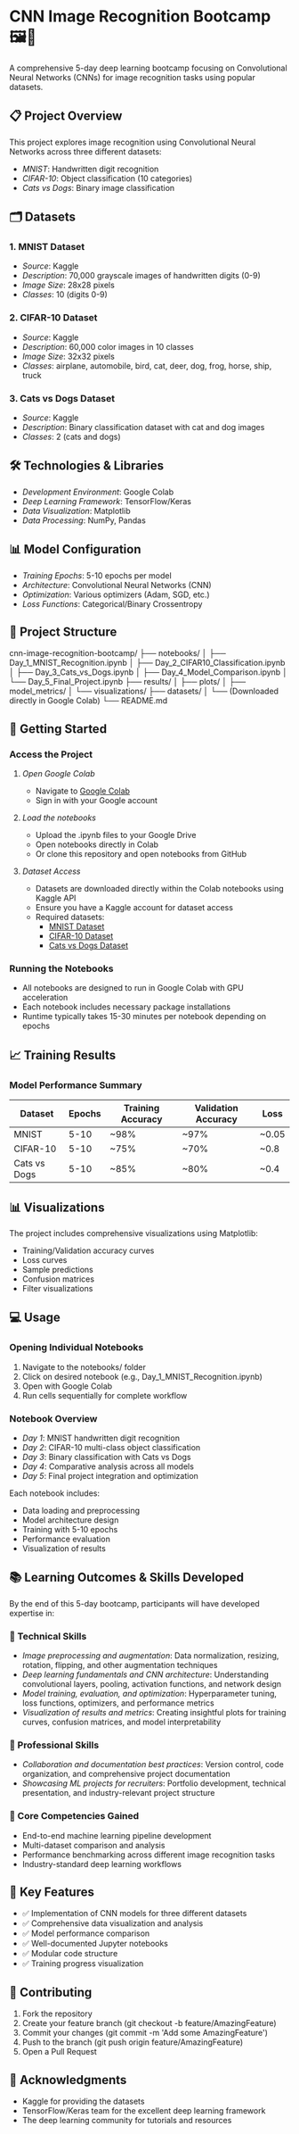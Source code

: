 # CNN Image Recognition Bootcamp 🖼🤖

A comprehensive 5-day deep learning bootcamp focusing on Convolutional Neural Networks (CNNs) for image recognition tasks using popular datasets.

## 📋 Project Overview

This project explores image recognition using Convolutional Neural Networks across three different datasets:
- *MNIST*: Handwritten digit recognition
- *CIFAR-10*: Object classification (10 categories)
- *Cats vs Dogs*: Binary image classification

## 🗂 Datasets

### 1. MNIST Dataset
- *Source*: Kaggle
- *Description*: 70,000 grayscale images of handwritten digits (0-9)
- *Image Size*: 28x28 pixels
- *Classes*: 10 (digits 0-9)

### 2. CIFAR-10 Dataset
- *Source*: Kaggle
- *Description*: 60,000 color images in 10 classes
- *Image Size*: 32x32 pixels
- *Classes*: airplane, automobile, bird, cat, deer, dog, frog, horse, ship, truck

### 3. Cats vs Dogs Dataset
- *Source*: Kaggle
- *Description*: Binary classification dataset with cat and dog images
- *Classes*: 2 (cats and dogs)

## 🛠 Technologies & Libraries

- *Development Environment*: Google Colab
- *Deep Learning Framework*: TensorFlow/Keras
- *Data Visualization*: Matplotlib
- *Data Processing*: NumPy, Pandas

## 📊 Model Configuration

- *Training Epochs*: 5-10 epochs per model
- *Architecture*: Convolutional Neural Networks (CNN)
- *Optimization*: Various optimizers (Adam, SGD, etc.)
- *Loss Functions*: Categorical/Binary Crossentropy

## 📁 Project Structure


cnn-image-recognition-bootcamp/
├── notebooks/
│   ├── Day_1_MNIST_Recognition.ipynb
│   ├── Day_2_CIFAR10_Classification.ipynb
│   ├── Day_3_Cats_vs_Dogs.ipynb
│   ├── Day_4_Model_Comparison.ipynb
│   └── Day_5_Final_Project.ipynb
├── results/
│   ├── plots/
│   ├── model_metrics/
│   └── visualizations/
├── datasets/
│   └── (Downloaded directly in Google Colab)
└── README.md


## 🚀 Getting Started

### Access the Project

1. *Open Google Colab*
   - Navigate to [Google Colab](https://colab.research.google.com/)
   - Sign in with your Google account

2. *Load the notebooks*
   - Upload the .ipynb files to your Google Drive
   - Open notebooks directly in Colab
   - Or clone this repository and open notebooks from GitHub

3. *Dataset Access*
   - Datasets are downloaded directly within the Colab notebooks using Kaggle API
   - Ensure you have a Kaggle account for dataset access
   - Required datasets:
     - [MNIST Dataset](https://www.kaggle.com/datasets/hojjatk/mnist-dataset)
     - [CIFAR-10 Dataset](https://www.kaggle.com/datasets/cifar10)
     - [Cats vs Dogs Dataset](https://www.kaggle.com/datasets/salader/dogs-vs-cats)

### Running the Notebooks

- All notebooks are designed to run in Google Colab with GPU acceleration
- Each notebook includes necessary package installations
- Runtime typically takes 15-30 minutes per notebook depending on epochs

## 📈 Training Results

### Model Performance Summary

| Dataset | Epochs | Training Accuracy | Validation Accuracy | Loss |
|---------|--------|------------------|-------------------|------|
| MNIST | 5-10 | ~98% | ~97% | ~0.05 |
| CIFAR-10 | 5-10 | ~75% | ~70% | ~0.8 |
| Cats vs Dogs | 5-10 | ~85% | ~80% | ~0.4 |

## 📊 Visualizations

The project includes comprehensive visualizations using Matplotlib:
- Training/Validation accuracy curves
- Loss curves
- Sample predictions
- Confusion matrices
- Filter visualizations

## 💻 Usage

### Opening Individual Notebooks

1. Navigate to the notebooks/ folder
2. Click on desired notebook (e.g., Day_1_MNIST_Recognition.ipynb)
3. Open with Google Colab
4. Run cells sequentially for complete workflow

### Notebook Overview

- *Day 1*: MNIST handwritten digit recognition
- *Day 2*: CIFAR-10 multi-class object classification  
- *Day 3*: Binary classification with Cats vs Dogs
- *Day 4*: Comparative analysis across all models
- *Day 5*: Final project integration and optimization

Each notebook includes:
- Data loading and preprocessing
- Model architecture design
- Training with 5-10 epochs
- Performance evaluation
- Visualization of results

## 📚 Learning Outcomes & Skills Developed

By the end of this 5-day bootcamp, participants will have developed expertise in:

### 🔧 Technical Skills
- *Image preprocessing and augmentation*: Data normalization, resizing, rotation, flipping, and other augmentation techniques
- *Deep learning fundamentals and CNN architecture*: Understanding convolutional layers, pooling, activation functions, and network design
- *Model training, evaluation, and optimization*: Hyperparameter tuning, loss functions, optimizers, and performance metrics
- *Visualization of results and metrics*: Creating insightful plots for training curves, confusion matrices, and model interpretability

### 💼 Professional Skills
- *Collaboration and documentation best practices*: Version control, code organization, and comprehensive project documentation
- *Showcasing ML projects for recruiters*: Portfolio development, technical presentation, and industry-relevant project structure

### 🎯 Core Competencies Gained
- End-to-end machine learning pipeline development
- Multi-dataset comparison and analysis
- Performance benchmarking across different image recognition tasks
- Industry-standard deep learning workflows

## 🎯 Key Features

- ✅ Implementation of CNN models for three different datasets
- ✅ Comprehensive data visualization and analysis
- ✅ Model performance comparison
- ✅ Well-documented Jupyter notebooks
- ✅ Modular code structure
- ✅ Training progress visualization

## 🤝 Contributing

1. Fork the repository
2. Create your feature branch (git checkout -b feature/AmazingFeature)
3. Commit your changes (git commit -m 'Add some AmazingFeature')
4. Push to the branch (git push origin feature/AmazingFeature)
5. Open a Pull Request



## 🙏 Acknowledgments

- Kaggle for providing the datasets
- TensorFlow/Keras team for the excellent deep learning framework
- The deep learning community for tutorials and resources





